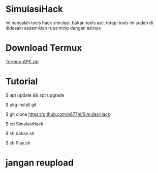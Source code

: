 # SimulasiHack


Ini hanyalah tools hack simulasi, bukan tools asli, tetapi tools ini sudah di didesain sedemikian rupa mirip dengan aslinya

# Download Termux


[Termux-APK.zip](https://github.com/P677hl/SimulasiHack/files/6674835/Termux-APK.zip)


# Tutorial


$ apt update && apt upgrade

$ pkg install git

$ git clone https://github.com/p677hl/SimulasiHack

$ cd SimulasiHack

$ sh bahan.sh

$ sh Play.sh

# jangan reupload
